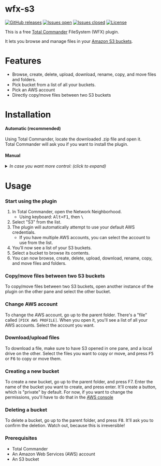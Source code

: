 # wfx-s3

[![GitHub releases](https://img.shields.io/github/downloads/woutervannifterick/wfx-s3-wvn/total.svg)](https://github.com/woutervannifterick/wfx-s3-wvn/releases)
[![Issues open](https://img.shields.io/github/issues/woutervannifterick/wfx-s3-wvn.svg)](https://github.com/woutervannifterick/wfx-s3-wvn/issues)
[![Issues closed](https://img.shields.io/github/issues-closed/woutervannifterick/wfx-s3-wvn.svg)](https://github.com/woutervannifterick/wfx-s3-wvn/issues?q=is%3Aissue+is%3Aclosed)
[![License](https://img.shields.io/github/license/woutervannifterick/wfx-s3-wvn.svg)](https://github.com/woutervannifterick/wfx-s3-wvn/blob/master/LICENSE)


This is a free [Total Commander](https://www.ghisler.com/) FileSystem (WFX) plugin.

It lets you  browse and manage files in your [Amazon S3 buckets](https://aws.amazon.com/s3/).


# Features

* Browse, create, delete, upload, download, rename, copy, and move files and folders.
* Pick bucket from a list of all your buckets.
* Pick an AWS account
* Directly copy/move files between two S3 buckets

# Installation
#### Automatic (recommended)
  
  Using Total Commander, locate the downloaded .zip file and open it.<br />
  Total Commander will ask you if you want to install the plugin.

#### Manual
<details><summary><i>In case you want more control: (click to expand)</i></summary>
  1. Extract the contents of the .zip file to a folder of your choice.
  2. In Total Commander, open the Options dialog (menu Configuration -> Options).
  3. Go to the "Plugins" page.
  4. Click the "Configure" button next to the "File system plugins (WFX)" field.
  5. Click "Add" and browse to the folder where you extracted the .zip file.
  6. Select the file "wfx_s3_wvn.wfx64" and click "OK".
  7. Click "OK" to close the "Configure plugins" dialog.
</details>


# Usage

### Start using the plugin
1. In Total Commander, open the Network Neighborhood.
      - Using keyboard: <kbd>Alt+F1</kbd>, then <kbd> \ </kbd>
2. Select "S3" from the list.
3. The plugin will automatically attempt to use your default AWS credentials.
      - If you have multiple AWS accounts, you can select the account to use from the list.
4. You'll now see a list of your S3 buckets.
5. Select a bucket to browse its contents.
6. You can now browse, create, delete, upload, download, rename, copy, and move files and folders.

### Copy/move files between two S3 buckets
To copy/move files between two S3 buckets, open another instance of the plugin on the other pane and select the other bucket.

### Change AWS account
To change the AWS account, go up to the parent folder.
There's a "file" called `[PICK AWS PROFILE]`. When you open it, you'll see a list of all your AWS accounts.
Select the account you want.

### Download/upload files
To download a file, make sure to have S3 opened in one pane, and a local drive on the other.
Select the files you want to copy or move, and press <kbd>F5</kbd> or <kbd>F6</kbd> to copy or move them.

### Creating a new bucket
To create a new bucket, go up to the parent folder, and press F7.
Enter the name of the bucket you want to create, and press enter.
It'll create a button, which is "private" by default.
For now, if you want to change the permissions, you'll have to do that in the [AWS console](https://s3.console.aws.amazon.com/s3/home)

### Deleting a bucket
To delete a bucket, go up to the parent folder, and press <kbd>F8</kbd>.
It'll ask you to confirm the deletion. Watch out, because this is irreversible!

### Prerequisites
* Total Commander
* An Amazon Web Services (AWS) account
* An S3 bucket
